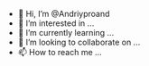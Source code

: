 - 👋 Hi, I’m @Andriyproand
- 👀 I’m interested in ...
- 🌱 I’m currently learning ...
- 💞️ I’m looking to collaborate on ...
- 📫 How to reach me ...

<!---
Andriyproand/Andriyproand is a ✨ special ✨ repository because its `README.md` (this file) appears on your GitHub profile.
You can click the Preview link to take a look at your changes.
--->
